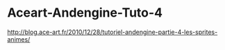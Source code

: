 Aceart-Andengine-Tuto-4
=======================

http://blog.ace-art.fr/2010/12/28/tutoriel-andengine-partie-4-les-sprites-animes/
